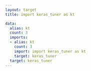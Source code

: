 ```yaml
---
layout: target
title: import keras_tuner as kt

data:
  alias: kt
  count: 3
  imports:
  - alias: kt
    count: 3
    import: import keras_tuner as kt
    target: keras_tuner
  target: keras_tuner
---
```

